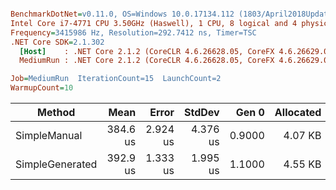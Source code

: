 ``` ini

BenchmarkDotNet=v0.11.0, OS=Windows 10.0.17134.112 (1803/April2018Update/Redstone4)
Intel Core i7-4771 CPU 3.50GHz (Haswell), 1 CPU, 8 logical and 4 physical cores
Frequency=3415986 Hz, Resolution=292.7412 ns, Timer=TSC
.NET Core SDK=2.1.302
  [Host]    : .NET Core 2.1.2 (CoreCLR 4.6.26628.05, CoreFX 4.6.26629.01), 64bit RyuJIT
  MediumRun : .NET Core 2.1.2 (CoreCLR 4.6.26628.05, CoreFX 4.6.26629.01), 64bit RyuJIT

Job=MediumRun  IterationCount=15  LaunchCount=2  
WarmupCount=10  

```
|           Method |     Mean |    Error |   StdDev |  Gen 0 | Allocated |
|----------------- |---------:|---------:|---------:|-------:|----------:|
|     SimpleManual | 384.6 us | 2.924 us | 4.376 us | 0.9000 |   4.07 KB |
|  SimpleGenerated | 392.9 us | 1.333 us | 1.995 us | 1.1000 |   4.55 KB |
